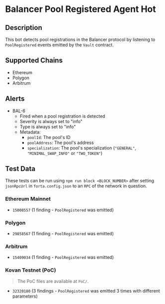 # Balancer Pool Registered Agent Hot

## Description

This bot detects pool registrations in the Balancer protocol by listening to `PoolRegistered` events emitted by the
`Vault` contract.

## Supported Chains

- Ethereum
- Polygon
- Arbitrum

## Alerts

- BAL-6
  - Fired when a pool registration is detected
  - Severity is always set to "info"
  - Type is always set to "info"
  - Metadata:
    - `poolId`: The pool's ID
    - `poolAddress`: The pool's address
    - `specialization`: The pool's specialization (`"GENERAL"`, `"MINIMAL_SWAP_INFO"` or `"TWO_TOKEN"`)

## Test Data

These tests can be run using `npm run block <BLOCK_NUMBER>` after setting `jsonRpcUrl` in `forta.config.json` to an
`RPC` of the network in question.

### Ethereum Mainnet

- `15008557` (1 finding - `PoolRegistered` was emitted)

### Polygon

- `29858567` (1 finding - `PoolRegistered` was emitted)

### Arbitrum

- `15409034` (1 finding - `PoolRegistered` was emitted)

### Kovan Testnet (PoC)

> The PoC files are available at `PoC/`.

- `32320180` (3 findings - `PoolRegistered` was emitted 3 times with different parameters)
